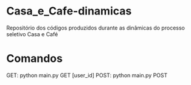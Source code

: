 # Casa_e_Cafe-dinamicas
Repositório dos códigos produzidos durante as dinâmicas do processo seletivo Casa e Café

# Comandos
GET: python main.py GET [user_id]
POST: python main.py POST
